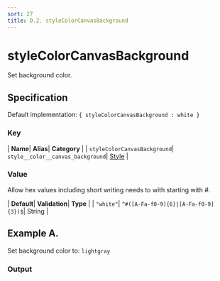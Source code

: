 ```yaml
---
sort: 27
title: D.2. styleColorCanvasBackground
---
```

# styleColorCanvasBackground

Set background color.


## Specification

Default implementation: ```{ styleColorCanvasBackground : white }```

### Key

| **Name**| **Alias**| **Category** |
| ```styleColorCanvasBackground```| ```style__color__canvas_background```| [Style](../options/#style) |

### Value

Allow hex values including short writing needs to with starting with #.

| **Default**| **Validation**| **Type** |
| ```"white"```| ```^#([A-Fa-f0-9]{6}|[A-Fa-f0-9]{3})$```| String |



## Example A.

Set background color to: ```lightgray```

### Output

  <div id="a">
      <script> 
          d3.statosio( 
    file, 
    "name", 
    [ "mobile" ], 
    { "styleColorCanvasBackground" : "lightgray", "view__dom_id" : "a" }
)

      </script>
  </div>

Open output in a [blank window](../sources/styleColorCanvasBackground--example-a.html){:target="_self"}. 
Download examples [as zip](../sources/styleColorCanvasBackground.zip){:target="_blank"}. 

### Parameters

This dataset shows the mobile google pagerank performance score for a certain website.

| | **Value** | **Type** |
|------:|:------|:------|
| **Source** | ["https://docs.statosio.com/data/performance.json"](https://docs.statosio.com/data/performance.json) |  |
| **X** | ```"name"``` | String |
| **Y** | ```[ "mobile" ]``` | Array |
| **Options** | ```{ "styleColorCanvasBackground" : "lightgray" }``` | Object |


### Javascript

* Invoke Function

```javascript
d3.statosio( 
    file, 
    "name", 
    [ "mobile" ], 
    { "styleColorCanvasBackground" : "lightgray" }
)
```

* HTML Implementation

```html
<!DOCTYPE html>
<head>
    <title>docs.statosio - styleColorCanvasBackground</title>
    <meta content="text/html;charset=utf-8" http-equiv="Content-Type">
    <meta content="utf-8" http-equiv="encoding">
    <script src="https://cdnjs.cloudflare.com/ajax/libs/d3/6.2.0/d3.js"></script>
    <script src="https://cdnjs.cloudflare.com/ajax/libs/statosio/0.9/statosio.js"></script>
</head>
<body>
    <script>
        d3.json( "https://docs.statosio.com/data/performance.json" )
            .then( ( file ) => {
                d3.statosio( 
                    file, 
                    "name", 
                    [ "mobile" ], 
                    { "styleColorCanvasBackground" : "lightgray" }
                )
            } )
    </script>
</body>
```
### Ruby

* Gem Install

```bash
gem install statosio
gem install prawn
gem install prawn-svg
gem install open-uri
```

* Implementation

```ruby
require "statosio"

require "open-uri"
require "prawn"
require "prawn-svg"

url = "https://docs.statosio.com/data/performance.json"
file = OpenURI::open_uri( url ).read
dataset = JSON.parse( file )

statosio = Statosio::Generate.new
chart = statosio.svg(
    dataset: dataset,
    x: "name", 
    y: [ "mobile" ],
    options: {"styleColorCanvasBackground"=>"lightgray"}
    
)

Prawn::Document.generate( "statosio.pdf" ) do | pdf |
  pdf.svg( chart, width: 500 )
end
```
## Example B.

Set background color to: ```#fed8b1```

### Output

  <div id="b">
      <script> 
          d3.statosio( 
    file, 
    "name", 
    [ "mobile" ], 
    { "styleColorCanvasBackground" : "#fed8b1", "view__dom_id" : "b" }
)

      </script>
  </div>

Open output in a [blank window](../sources/styleColorCanvasBackground--example-b.html){:target="_self"}. 
Download examples [as zip](../sources/styleColorCanvasBackground.zip){:target="_blank"}. 

### Parameters

This dataset shows the mobile google pagerank performance score for a certain website.

| | **Value** | **Type** |
|------:|:------|:------|
| **Source** | ["https://docs.statosio.com/data/performance.json"](https://docs.statosio.com/data/performance.json) |  |
| **X** | ```"name"``` | String |
| **Y** | ```[ "mobile" ]``` | Array |
| **Options** | ```{ "styleColorCanvasBackground" : "#fed8b1" }``` | Object |


### Javascript

* Invoke Function

```javascript
d3.statosio( 
    file, 
    "name", 
    [ "mobile" ], 
    { "styleColorCanvasBackground" : "#fed8b1" }
)
```

* HTML Implementation

```html
<!DOCTYPE html>
<head>
    <title>docs.statosio - styleColorCanvasBackground</title>
    <meta content="text/html;charset=utf-8" http-equiv="Content-Type">
    <meta content="utf-8" http-equiv="encoding">
    <script src="https://cdnjs.cloudflare.com/ajax/libs/d3/6.2.0/d3.js"></script>
    <script src="https://cdnjs.cloudflare.com/ajax/libs/statosio/0.9/statosio.js"></script>
</head>
<body>
    <script>
        d3.json( "https://docs.statosio.com/data/performance.json" )
            .then( ( file ) => {
                d3.statosio( 
                    file, 
                    "name", 
                    [ "mobile" ], 
                    { "styleColorCanvasBackground" : "#fed8b1" }
                )
            } )
    </script>
</body>
```
### Ruby

* Gem Install

```bash
gem install statosio
gem install prawn
gem install prawn-svg
gem install open-uri
```

* Implementation

```ruby
require "statosio"

require "open-uri"
require "prawn"
require "prawn-svg"

url = "https://docs.statosio.com/data/performance.json"
file = OpenURI::open_uri( url ).read
dataset = JSON.parse( file )

statosio = Statosio::Generate.new
chart = statosio.svg(
    dataset: dataset,
    x: "name", 
    y: [ "mobile" ],
    options: {"styleColorCanvasBackground"=>"#fed8b1"}
    
)

Prawn::Document.generate( "statosio.pdf" ) do | pdf |
  pdf.svg( chart, width: 500 )
end
```

